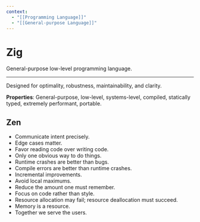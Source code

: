 ```yaml
---
context:
  - "[[Programming Language]]"
  - "[[General-purpose Language]]"
---
```


# Zig

General-purpose low-level programming language.

---

Designed for optimality, robustness, maintainability, and clarity.

**Properties**: General-purpose, low-level, systems-level, compiled, statically typed, extremely performant, portable.

## Zen

- Communicate intent precisely.
- Edge cases matter.
- Favor reading code over writing code.
- Only one obvious way to do things.
- Runtime crashes are better than bugs.
- Compile errors are better than runtime crashes.
- Incremental improvements.
- Avoid local maximums.
- Reduce the amount one must remember.
- Focus on code rather than style.
- Resource allocation may fail; resource deallocation must succeed.
- Memory is a resource.
- Together we serve the users.
